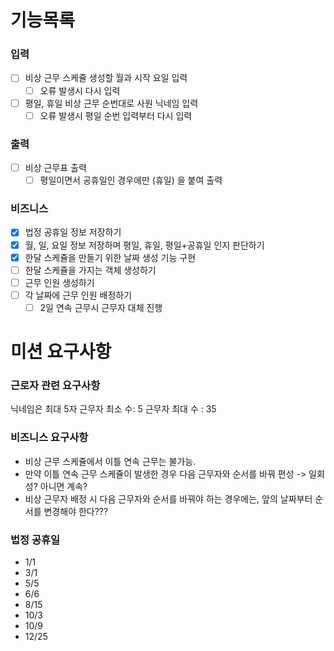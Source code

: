 # 기능목록

### 입력
- [ ] 비상 근무 스케쥴 생성할 월과 시작 요일 입력
  - [ ] 오류 발생시 다시 입력
- [ ] 평일, 휴일 비상 근무 순번대로 사원 닉네임 입력
  - [ ] 오류 발생시 평일 순번 입력부터 다시 입력

### 출력
- [ ] 비상 근무표 출력
  - [ ] 평일이면서 공휴일인 경우에만 (휴일) 을 붙여 출력

### 비즈니스
- [x] 법정 공휴일 정보 저장하기
- [x] 월, 일, 요일 정보 저장하며 평일, 휴일, 평일+공휴일 인지 판단하기
- [x] 한달 스케쥴을 만들기 위한 날짜 생성 기능 구현
- [ ] 한달 스케쥴을 가지는 객체 생성하기
- [ ] 근무 인원 생성하기
- [ ] 각 날짜에 근무 인원 배정하기
  - [ ] 2일 연속 근무시 근무자 대체 진행

# 미션 요구사항
### 근로자 관련 요구사항
닉네임은 최대 5자
근무자 최소 수: 5
근무자 최대 수 : 35

### 비즈니스 요구사항
- 비상 근무 스케쥴에서 이틀 연속 근무는 불가능.
- 만약 이틀 연속 근무 스케쥴이 발생한 경우 다음 근무자와 순서를 바꿔 편성 -> 일회성? 아니면 계속?
- 비상 근무자 배정 시 다음 근무자와 순서를 바꿔야 하는 경우에는, 앞의 날짜부터 순서를 변경해야 한다???

### 법정 공휴일
- 1/1
- 3/1
- 5/5
- 6/6
- 8/15
- 10/3
- 10/9
- 12/25
